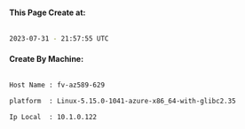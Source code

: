 
   
#### This Page Create at:

```bash

2023-07-31 - 21:57:55 UTC

```

#### Create By Machine:

```bash

Host Name : fv-az589-629

platform  : Linux-5.15.0-1041-azure-x86_64-with-glibc2.35

Ip Local  : 10.1.0.122

```

